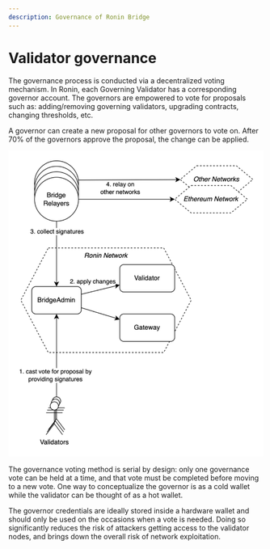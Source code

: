 ```yaml
---
description: Governance of Ronin Bridge
---
```


# Validator governance
The governance process is conducted via a decentralized voting mechanism. In Ronin, each Governing Validator has a corresponding governor account. The governors are empowered to vote for proposals such as: adding/removing governing validators, upgrading contracts, changing thresholds, etc.

A governor can create a new proposal for other governors to vote on. After 70% of the governors approve the proposal, the change can be applied.

![Governance flow](<./assets/governance.png>)

The governance voting method is serial by design: only one governance vote can be held at a time, and that vote must be completed before moving to a new vote. One way to conceptualize the governor is as a cold wallet while the validator can be thought of as a hot wallet.

The governor credentials are ideally stored inside a hardware wallet and should only be used on the occasions when a vote is needed. Doing so significantly reduces the risk of attackers getting access to the validator nodes, and brings down the overall risk of network exploitation.
